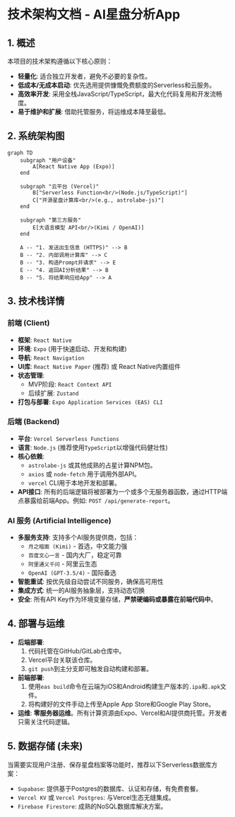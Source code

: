 # 技术架构文档 - AI星盘分析App

## 1. 概述

本项目的技术架构遵循以下核心原则：
*   **轻量化**: 适合独立开发者，避免不必要的复杂性。
*   **低成本/无成本启动**: 优先选用提供慷慨免费额度的Serverless和云服务。
*   **高效率开发**: 采用全栈JavaScript/TypeScript，最大化代码复用和开发流畅度。
*   **易于维护和扩展**: 借助托管服务，将运维成本降至最低。

## 2. 系统架构图

```mermaid
graph TD
    subgraph "用户设备"
        A[React Native App (Expo)]
    end

    subgraph "云平台 (Vercel)"
        B["Serverless Function<br/>(Node.js/TypeScript)"]
        C["开源星盘计算库<br/>(e.g., astrolabe-js)"]
    end

    subgraph "第三方服务"
        E[大语言模型 API<br/>(Kimi / OpenAI)]
    end

    A -- "1. 发送出生信息 (HTTPS)" --> B
    B -- "2. 内部调用计算库" --> C
    B -- "3. 构造Prompt并请求" --> E
    E -- "4. 返回AI分析结果" --> B
    B -- "5. 将结果响应给App" --> A
```

## 3. 技术栈详情

### 前端 (Client)
*   **框架**: `React Native`
*   **环境**: `Expo` (用于快速启动、开发和构建)
*   **导航**: `React Navigation`
*   **UI库**: `React Native Paper` (推荐) 或 React Native内置组件
*   **状态管理**:
    *   MVP阶段: `React Context API`
    *   后续扩展: `Zustand`
*   **打包与部署**: `Expo Application Services (EAS) CLI`

### 后端 (Backend)
*   **平台**: `Vercel Serverless Functions`
*   **语言**: `Node.js` (推荐使用`TypeScript`以增强代码健壮性)
*   **核心依赖**:
    *   `astrolabe-js` 或其他成熟的占星计算NPM包。
    *   `axios` 或 `node-fetch` 用于调用外部API。
    *   `vercel` CLI用于本地开发和部署。
*   **API接口**: 所有的后端逻辑将被部署为一个或多个无服务器函数，通过HTTP端点暴露给前端App。例如: `POST /api/generate-report`。

### AI 服务 (Artificial Intelligence)
*   **多服务支持**: 支持多个AI服务提供商，包括：
    *   `月之暗面 (Kimi)` - 首选，中文能力强
    *   `百度文心一言` - 国内大厂，稳定可靠
    *   `阿里通义千问` - 阿里云生态
    *   `OpenAI (GPT-3.5/4)` - 国际备选
*   **智能重试**: 按优先级自动尝试不同服务，确保高可用性
*   **集成方式**: 统一的AI服务抽象层，支持动态切换
*   **安全**: 所有API Key作为环境变量存储，**严禁硬编码或暴露在前端代码中**。

## 4. 部署与运维

*   **后端部署**:
    1.  代码托管在GitHub/GitLab仓库中。
    2.  Vercel平台关联该仓库。
    3.  `git push`到主分支即可触发自动构建和部署。
*   **前端部署**:
    1.  使用`eas build`命令在云端为iOS和Android构建生产版本的`.ipa`和`.apk`文件。
    2.  将构建好的文件手动上传至Apple App Store和Google Play Store。
*   **运维**: **零服务器运维**。所有计算资源由Expo、Vercel和AI提供商托管。开发者只需关注代码逻辑。

## 5. 数据存储 (未来)

当需要实现用户注册、保存星盘档案等功能时，推荐以下Serverless数据库方案：
*   `Supabase`: 提供基于Postgres的数据库、认证和存储，有免费套餐。
*   `Vercel KV` 或 `Vercel Postgres`: 与Vercel生态无缝集成。
*   `Firebase Firestore`: 成熟的NoSQL数据库解决方案。 